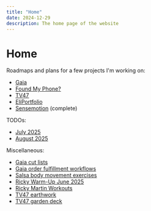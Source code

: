 ```yaml
---
title: "Home"
date: 2024-12-29
description: The home page of the website
---
```


# Home

Roadmaps and plans for a few projects I'm working on:

- [Gaia](/roadmaps/gaia/)
- [Found My Phone?](/roadmaps/foundmyphone/)
- [TV47](/roadmaps/tv47/)
- [EliPortfolio](/roadmaps/portfolio/)
- [Sensemotion](/roadmaps/sensemotion/) (complete)

TODOs:

- [July 2025](/tomorrow-lists/2025-07/)
- [August 2025](/tomorrow-lists/2025-08/)

Miscellaneous:

- [Gaia cut lists](/gaia/cut-lists)
- [Gaia order fulfillment workflows](/gaia/order-fulfillment-workflows)
- [Salsa body movement exercises](/dance/salsa-body-movement)
- [Ricky Warm-Up June 2025](/ricky/warm-up-2025-06)
- [Ricky Martin Workouts](/ricky/martin-2025-06)
- [TV47 earthwork](/tv47/earthwork)
- [TV47 garden deck](/tv47/garden-deck)
